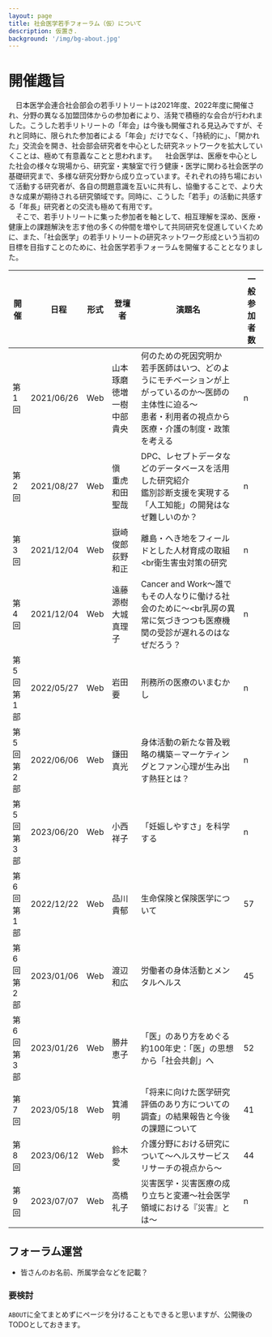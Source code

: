 ```yaml
---
layout: page
title: 社会医学若手フォーラム（仮）について
description: 仮置き.
background: '/img/bg-about.jpg'
---
```

# 開催趣旨
　日本医学会連合社会部会の若手リトリートは2021年度、2022年度に開催され、分野の異なる加盟団体からの参加者により、活発で積極的な会合が行われました。こうした若手リトリートの「年会」は今後も開催される見込みですが、それと同時に、限られた参加者による「年会」だけでなく、「持続的に」、「開かれた」交流会を開き、社会部会研究者を中心とした研究ネットワークを拡大していくことは、極めて有意義なことと思われます。
　社会医学は、医療を中心とした社会の様々な現場から、研究室・実験室で行う健康・医学に関わる社会医学の基礎研究まで、多様な研究分野から成り立っています。それぞれの持ち場において活動する研究者が、各自の問題意識を互いに共有し、協働することで、より大きな成果が期待される研究領域です。同時に、こうした「若手」の活動に共感する「年長」研究者との交流も極めて有用です。  
　そこで、若手リトリートに集った参加者を軸として、相互理解を深め、医療・健康上の課題解決を志す他の多くの仲間を増やして共同研究を促進していくために、また、「社会医学」の若手リトリートの研究ネットワーク形成という当初の目標を目指すことのために、社会医学若手フォーラムを開催することとなりました。  

| 開催 |　日程 | 形式 | 登壇者 | 演題名 | 一般参加者数 |
| --- | --- | --- | --- | --- | --- |
| 第1回 | 2021/06/26 | Web | 山本　琢磨<br>徳増　一樹<br>中部　貴央 | 何のための死因究明か<br>若手医師はいつ、どのようにモチベーションが上がっているのか～医師の主体性に迫る～<br>患者・利用者の視点から医療・介護の制度・政策を考える | n |
| 第2回 | 2021/08/27 | Web | 愼　重虎<br>和田　聖哉 | DPC、レセプトデータなどのデータベースを活用した研究紹介<br>鑑別診断支援を実現する「人工知能」の開発はなぜ難しいのか？ | n |
| 第3回 | 2021/12/04 | Web | 嶽崎　俊郎<br>荻野　和正 | 離島・へき地をフィールドとした人材育成の取組<br衛生害虫対策の研究 | n |
| 第4回 | 2021/12/04 | Web | 遠藤　源樹<br>大城　真理子 | Cancer and Work～誰でもその人なりに働ける社会のために～<br乳房の異常に気づきつつも医療機関の受診が遅れるのはなぜだろう？ | n |
| 第5回<br>第1部 | 2022/05/27 | Web | 岩田　要 | 刑務所の医療のいまむかし | n |
| 第5回<br>第2部 | 2022/06/06 | Web | 鎌田　真光 | 身体活動の新たな普及戦略の構築－マーケティングとファン心理が生み出す熱狂とは？ | n |
| 第5回<br>第3部 | 2023/06/20 | Web | 小西　祥子 | 「妊娠しやすさ」を科学する | n |
| 第6回<br>第1部 | 2022/12/22 | Web | 品川　貴郁 | 生命保険と保険医学について | 57 |
| 第6回<br>第2部 | 2023/01/06 | Web | 渡辺　和広 | 労働者の身体活動とメンタルヘルス | 45 |
| 第6回<br>第3部 | 2023/01/26 | Web | 勝井　恵子 | 「医」のあり方をめぐる約100年史：「医」の思想から「社会共創」へ | 52 |
| 第7回 | 2023/05/18 | Web | 箕浦　明 | 「将来に向けた医学研究評価のあり方についての調査」の結果報告と今後の課題について | 41 |
| 第8回 | 2023/06/12 | Web | 鈴木　愛 | 介護分野における研究について～ヘルスサービスリサーチの視点から～ | 44 |
| 第9回 | 2023/07/07 | Web | 高橋　礼子 | 災害医学・災害医療の成り立ちと変遷～社会医学領域における『災害』とは～ | n |

## フォーラム運営
- 皆さんのお名前、所属学会などを記載？
### 要検討
`ABOUT`に全てまとめずにページを分けることもできると思いますが、公開後のTODOとしておきます。
